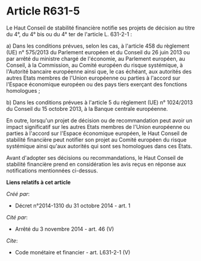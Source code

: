 # Article R631-5

Le Haut Conseil de stabilité financière notifie ses projets de décision au titre du 4°, du 4° bis ou du 4° ter de l'article
L. 631-2-1 : 

a) Dans les conditions prévues, selon les cas, à l'article 458 du règlement (UE) n° 575/2013 du Parlement européen et du
Conseil du 26 juin 2013 ou par arrêté du ministre chargé de l'économie, au Parlement européen, au Conseil, à la Commission,
au Comité européen du risque systémique, à l'Autorité bancaire européenne ainsi que, le cas échéant, aux autorités des autres
Etats membres de l'Union européenne ou parties à l'accord sur l'Espace économique européen ou des pays tiers exerçant des
fonctions homologues ; 

b) Dans les conditions prévues à l'article 5 du règlement (UE) n° 1024/2013 du Conseil du 15 octobre 2013, à la Banque
centrale européenne. 

En outre, lorsqu'un projet de décision ou de recommandation peut avoir un impact significatif sur les autres Etats membres de
l'Union européenne ou parties à l'accord sur l'Espace économique européen, le Haut Conseil de stabilité financière peut
notifier son projet au Comité européen du risque systémique ainsi qu'aux autorités qui sont ses homologues dans ces Etats. 

Avant d'adopter ses décisions ou recommandations, le Haut Conseil de stabilité financière prend en considération les avis
reçus en réponse aux notifications mentionnées ci-dessus.

**Liens relatifs à cet article**

_Créé par_:

  - Décret n°2014-1310 du 31 octobre 2014 - art. 1

_Cité par_:

  - Arrêté du 3 novembre 2014 - art. 46 (V)

_Cite_:

  - Code monétaire et financier - art. L631-2-1 (V)
